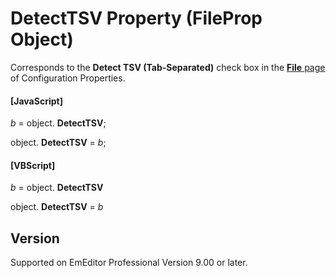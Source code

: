 # DetectTSV Property (FileProp Object)

Corresponds to the **Detect TSV (Tab-Separated)** check box in the
[**File** page](../../dlg/properties/file/index) of Configuration Properties.

#### \[JavaScript\]

_b_ = object. **DetectTSV**;

object. **DetectTSV** = _b_;

#### \[VBScript\]

_b_ = object. **DetectTSV**

object. **DetectTSV** = _b_

## Version

Supported on EmEditor Professional Version 9.00 or later.